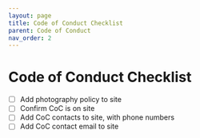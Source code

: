 ```yaml
---
layout: page
title: Code of Conduct Checklist
parent: Code of Conduct
nav_order: 2
---
```


# Code of Conduct Checklist

- [ ] Add photography policy to site
- [ ] Confirm CoC is on site 
- [ ] Add CoC contacts to site, with phone numbers 
- [ ] Add CoC contact email to site 